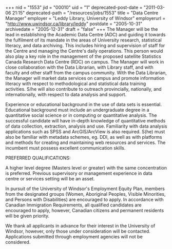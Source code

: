 +++
nid = "1553"
jid = "00010"
uid = "1"
deprecated-post-date = "2011-03-06 21:15"
deprecated-path = "/resources/jobs/1553"
title = "Data Centre Manager"
employer = "Leddy Library, University of Windsor"
employerurl = "http://www.uwindsor.ca/library/leddy"
postdate = "2005-10-31"
archivedate = "2005-12-31"
draft = "false"
+++
The Manager will be the lead in establishing the Academic Data Centre
(ADC) and guiding it towards the fulfilment of its mandate in the areas
of University research, statistical literacy, and data archiving. This
includes hiring and supervision of staff for the Centre and managing the
Centre's daily operations. This person would also play a key role in
the management of the proposed satellite Statistics Canada Research Data
Centre (RDC) on campus. The Manager will work in close collaboration
with the Data Librarian, with Library staff, and with faculty and other
staff from the campus community. With the Data Librarian, the Manager
will market data services on campus and promote information literacy
with respect to methodological and statistical data training activities.
S/he will also contribute to outreach provincially, nationally, and
internationally, with respect to data analysis and support.
  
Experience or educational background in the use of data sets is
essential. Educational background must include an undergraduate degree
in a quantitative social science or in computing or quantitative
analysis. The successful candidate will have in-depth knowledge of
quantitative methods of data collection, extraction, analysis and use.
Familiarity with data analysis applications such as SPSS and
ArcGIS/ArcView is also required. S(he) must also be familiar with
metadata schemes, eg. DDI, as well as with platforms and methods for
creating and maintaining web resources and services. The incumbent must
possess excellent communication skills.

PREFERRED QUALIFICATIONS:

A higher level degree (Masters level or greater) with the same
concentration is preferred. Previous supervisory or management
experience in data centre or services setting will be an asset.

In pursuit of the University of Windsor's Employment Equity Plan,
members from the designated groups (Women, Aboriginal Peoples, Visible
Minorities, and Persons with Disabilities) are encouraged to apply. In
accordance with Canadian Immigration Requirements, all qualified
candidates are encouraged to apply, however, Canadian citizens and
permanent residents will be given priority.

We thank all applicants in advance for their interest in the University
of Windsor, however, only those under consideration will be contacted.
Applications submitted through employment agencies will not be
considered.

